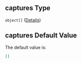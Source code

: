 ## captures Type

`object[]` ([Details](sigmf-properties-captures-items.md))

## captures Default Value

The default value is:

```json
[]
```
